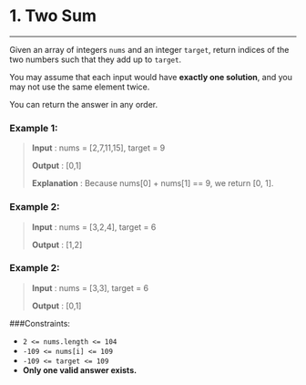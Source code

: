 # 1. Two Sum
-- --
Given an array of integers ```nums``` and an integer ```target```, return indices of the two numbers such that they add up to ```target```.

You may assume that each input would have **exactly one solution**, and you may not use the same element twice.

You can return the answer in any order.

### Example 1:
> **Input** : nums = [2,7,11,15], target = 9
> 
> **Output** : [0,1]
> 
> **Explanation** : Because nums[0] + nums[1] == 9, we return [0, 1].

### Example 2:
> **Input** : nums = [3,2,4], target = 6
>
> **Output** : [1,2]

### Example 2:
> **Input** : nums = [3,3], target = 6
>
> **Output** : [0,1]

###Constraints:
* ```2 <= nums.length <= 104```
* ```-109 <= nums[i] <= 109```
* ```-109 <= target <= 109```
* **Only one valid answer exists.**